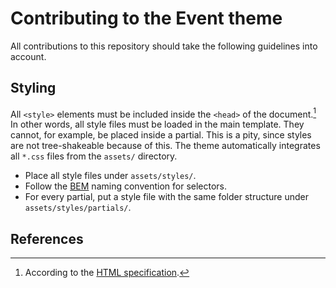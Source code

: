# Contributing to the Event theme

All contributions to this repository should take the following guidelines into
account.

## Styling

All `<style>` elements must be included inside the `<head>` of the
document.[^styleplacement] In other words, all style files must be loaded in the
main template. They cannot, for example, be placed inside a partial. This is a
pity, since styles are not tree-shakeable because of this. The theme
automatically integrates all `*.css` files from the `assets/` directory.

- Place all style files under `assets/styles/`.
- Follow the [BEM](https://getbem.com) naming convention for selectors.
- For every partial, put a style file with the same folder structure under
`assets/styles/partials/`.

 
 ## References
 
 [^styleplacement]: According to the [HTML
 specification](https://html.spec.whatwg.org/multipage/semantics.html#the-style-element).